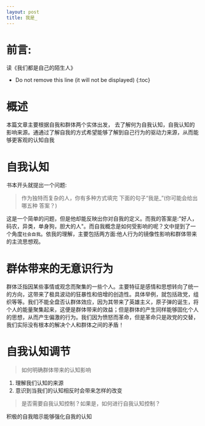```yaml
---
layout: post
title: 我是_
---
```


# 前言:
读《我们都是自己的陌生人》

* Do not remove this line (it will not be displayed)
{:toc}

# 概述
本篇文章主要根据自我和群体两个实体出发，
去了解何为自我认知，自我认知的影响来源。通通过了解自我的方式希望能够了解到自己行为的驱动力来源，从而能够更客观的认知自我

# 自我认知
书本开头就提出一个问题:
>作为独特而复杂的人，你有多种方式填完
>下面的句子“我是_”(你可能会给出哪五种
>答案？)

这是一个简单的问题，但是他却能反映出你对自我的定义。而我的答案是:"好人，码农，异类，单身狗，胆大的人"。而自我概念是如何受影响的呢？文中提到了一个角度`社会自我`。依我的理解，主要包括两方面:他人行为的镜像性影响和群体带来的主流思想观。

# 群体带来的无意识行为
群体泛指因某些事情或观念而聚集的一些个人。主要特征是感情和思想转向了统一的方向，这带来了极具波动的狂暴性和倍增的创造性。具体举例，就包括政党，组织等等。我们不能全盘否认群体效应，因为其带来了英雄主义，原子弹的诞生，将个人的能量聚集起来，这便是群体带来的效益；但是群体的产生同样能够固化个人的思想，从而产生偏激的行为。我们因为愤怒而革命，但是革命只是政党的交替，我们实际没有根本的解决个人和群体之间的矛盾！

# 自我认知调节
>如何明确群体带来的认知影响

1. 理解我们认知的来源
2. 意识到当我们的认知相反时会带来怎样的改变

> 是否需要自我认知控制？如果是，如何进行自我认知控制？

积极的自我暗示能够强化自我的认知
